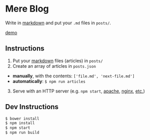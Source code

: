 # Mere Blog
Write in [markdown](https://www.markdowntutorial.com) and put your `.md` files in `posts/`.  

[demo](https://zvakanaka.github.io/mere-blog)
## Instructions
1. Put your [markdown](https://www.markdowntutorial.com) files (articles) in `posts/`
2. Create an array of articles in `posts.json`
 - **manually**, with the contents: `['file.md', 'next-file.md']`
 - **automatically**: `$ npm run articles`
3. Serve with an HTTP server (e.g. `npm start`, [apache](https://httpd.apache.org/ABOUT_APACHE.html), [nginx](https://nginx.org/en/), [etc.](https://www.npmjs.com/package/http-server))

## Dev Instructions
```sh
$ bower install
$ npm install
$ npm start
$ npm run build
```
